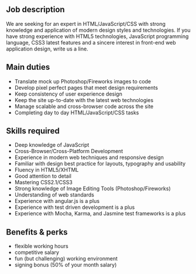 Job description
---------------
We are seeking for an expert in HTML/JavaScript/CSS with strong
knowledge and application of modern design styles and technologies.
If you have strong experience with HTML5 technologies, JavaScript
programming language, CSS3 latest features and a sincere interest in
front-end web application design, write us a line.

Main duties
-----------
- Translate mock up Photoshop/Fireworks images to code
- Develop pixel perfect pages that meet design requirements
- Keep consistency of user experience design
- Keep the site up-to-date with the latest web technologies
- Manage scalable and cross-browser code across the site
- Completing day to day HTML/JavaScript/CSS tasks

Skills required
---------------
- Deep knowledge of JavaScript
- Cross-Browser/Cross-Platform Development
- Experience in modern web techniques and responsive design
- Familiar with design best practice for layouts, typography and usability
- Fluency in HTML5/XHTML
- Good attention to detail
- Mastering CSS2.1/CSS3
- Strong knowledge of Image Editing Tools (Photoshop/Fireworks)
- Understanding of web standards
- Experience with angular.js is a plus
- Experience with test driven development is a plus
- Experience with Mocha, Karma, and Jasmine test frameworks is a plus

Benefits & perks
----------------
- flexible working hours
- competitive salary
- fun (but challenging) working environment
- signing bonus (50% of your month salary)
